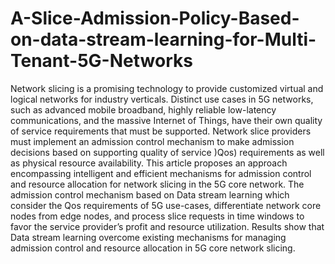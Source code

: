 # A-Slice-Admission-Policy-Based-on-data-stream-learning-for-Multi-Tenant-5G-Networks
Network slicing is a promising technology to provide customized virtual and
logical networks for industry verticals. Distinct use cases in 5G networks, such as advanced
mobile broadband, highly reliable low-latency communications, and the massive Internet of
Things, have their own quality of service requirements that must be supported. Network slice
providers must implement an admission control mechanism to make admission decisions
based on supporting quality of service )Qos) requirements as well as physical resource
availability. This article proposes an approach encompassing intelligent and efficient
mechanisms for admission control and resource allocation for network slicing in the 5G core
network. The admission control mechanism based on Data stream learning which consider
the Qos requirements of 5G use-cases, differentiate network core nodes from edge nodes, and
process slice requests in time windows to favor the service provider’s profit and resource
utilization. Results show that Data stream learning overcome existing mechanisms for
managing admission control and resource allocation in 5G core network slicing.
